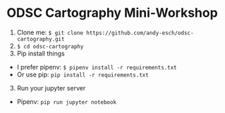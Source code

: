 # ODSC Cartography Mini-Workshop

1. Clone me: `$ git clone https://github.com/andy-esch/odsc-cartography.git`
2. `$ cd odsc-cartography`
2. Pip install things
  - I prefer pipenv: `$ pipenv install -r requirements.txt`
  - Or use pip: `pip install -r requirements.txt`
3. Run your jupyter server
  - Pipenv: `pip run jupyter notebook`
